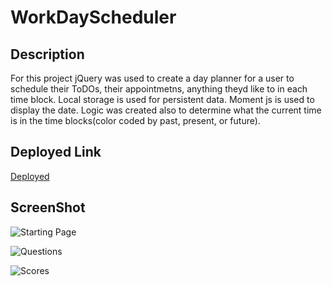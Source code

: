 # WorkDayScheduler

## Description 

For this project jQuery was used to create a day planner for a user to schedule their ToDOs, their appointmetns, anything theyd like to in each time block. Local storage is used for persistent data. Moment js is used to display the date. Logic was created also to determine what the current time is in the time blocks(color coded by past, present, or future).

## Deployed Link

[Deployed](https://fuggcodes.github.io/CodeQuiz/)

## ScreenShot

![Starting Page](./assets/startscreen.png)

![Questions](./assets/questions.png)

![Scores](./assets/scores.png)